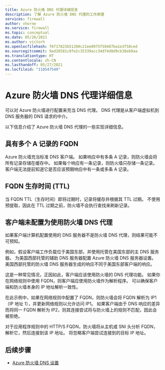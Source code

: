 ```yaml
---
title: Azure 防火墙 DNS 代理详细信息
description: 了解 Azure 防火墙 DNS 代理的工作原理
services: firewall
author: vhorne
ms.service: firewall
ms.topic: conceptual
ms.date: 05/26/2021
ms.author: victorh
ms.openlocfilehash: f6f17823b51200c21ee0975f50487ba1e3f58ced
ms.sourcegitcommit: 9ad20581c9fe2c35339acc34d74d0d9cb38eb9aa
ms.translationtype: HT
ms.contentlocale: zh-CN
ms.lasthandoff: 05/27/2021
ms.locfileid: "110547549"
---
```

# <a name="azure-firewall-dns-proxy-details"></a>Azure 防火墙 DNS 代理详细信息

可以对 Azure 防火墙进行配置来充当 DNS 代理。 DNS 代理是从客户端虚拟机到 DNS 服务器的 DNS 请求的中介。

以下信息介绍了 Azure 防火墙 DNS 代理的一些实现详细信息。

## <a name="fqdns-with-multiple-a-records"></a>具有多个 A 记录的 FQDN

Azure 防火墙充当标准 DNS 客户端。 如果响应中有多条 A 记录，则防火墙会将所有记录存储在缓存中。 如果每个响应有一条记录，则防火墙只存储一条记录。 客户端无法提前知道它是否应该预期响应中有一条或多条 A 记录。

## <a name="fqdn-time-to-live-ttl"></a>FQDN 生存时间 (TTL)

当 FQDN TTL（生存时间）即将过期时，记录将缓存并根据其 TTL 过期。 不使用预提取，因此在 TTL 过期之前，防火墙不会执行查找来刷新记录。

## <a name="clients-not-configured-to-use-the-firewall-dns-proxy"></a>客户端未配置为使用防火墙 DNS 代理

如果客户端计算机配置使用的 DNS 服务器不是防火墙 DNS 代理，则结果可能不可预知。

例如，假设客户端工作负载位于美国东部，并使用托管在美国东部的主 DNS 服务器。 为美国西部托管的辅助 DNS 服务器配置 Azure 防火墙 DNS 服务器设置。 美国西部托管的防火墙 DNS 服务器生成的响应不同于美国东部客户端的响应。

这是一种常见情况，正因如此，客户端应该使用防火墙的 DNS 代理功能。 如果你在网络规则中使用 FQDN，则客户端应使用防火墙作为解析程序。 可以确保客户端和防火墙本身的 IP 地址解析一致性。

在此示例中，如果在网络规则中配置了 FQDN，则防火墙会将 FQDN 解析为 IP1（IP 地址 1），并更新网络规则以允许访问 IP1。 如果客户端由于 DNS 响应的差异而将同一 FQDN 解析为 IP2，则其连接尝试将与防火墙上的规则不匹配，因此会被拒绝。 

对于应用程序规则中的 HTTP/S FQDN，防火墙将从主机或 SNI 头分析 FQDN，解析它，然后连接到该 IP 地址。 将忽略客户端尝试连接到的目标 IP 地址。

## <a name="next-steps"></a>后续步骤

- [Azure 防火墙 DNS 设置](dns-settings.md)